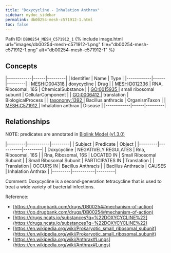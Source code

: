 ```yaml
---
title: "Doxycycline - Inhalation Anthrax"
sidebar: mydoc_sidebar
permalink: db00254-mesh-c571912-1.html
toc: false 
---
```



Path ID: `DB00254_MESH_C571912_1`
{% include image.html url="images/db00254-mesh-c571912-1.png" file="db00254-mesh-c571912-1.png" alt="db00254-mesh-c571912-1" %}

## Concepts

|------------|------|---------|
| Identifier | Name | Type    |
|------------|------|---------|
| <a href="https://identifiers.org/MESH:D004318">MESH:D004318 </a> | doxycycline | Drug |
| <a href="https://identifiers.org/MESH:D012336">MESH:D012336 </a> | RNA, Ribosomal, 16S | ChemicalSubstance |
| <a href="https://identifiers.org/GO:0015935">GO:0015935 </a> | small ribosomal subunit | CellularComponent |
| <a href="https://identifiers.org/GO:0006412">GO:0006412 </a> | translation | BiologicalProcess |
| <a href="https://identifiers.org/taxonomy:1392">taxonomy:1392 </a> | Bacillus anthracis | OrganismTaxon |
| <a href="https://identifiers.org/MESH:C571912">MESH:C571912 </a> | Inhalation anthrax | Disease |
|------------|------|---------|

## Relationships


NOTE: predicates are annotated in <a href="https://github.com/biolink/biolink-model/releases/tag/v1.3.0">Biolink Model (v1.3.0)</a>

|---------|-----------|---------|
| Subject | Predicate | Object  |
|---------|-----------|---------|
| Doxycycline | NEGATIVELY REGULATES | Rna, Ribosomal, 16S |
| Rna, Ribosomal, 16S | LOCATED IN | Small Ribosomal Subunit |
| Small Ribosomal Subunit | PARTICIPATES IN | Translation |
| Translation | OCCURS IN | Bacillus Anthracis |
| Bacillus Anthracis | CAUSES | Inhalation Anthrax |
|---------|-----------|---------|

Comment: Doxycycline is a second-generation tetracycline that is used to treat a wide variety of bacterial infections.

Reference: 
  - [https://go.drugbank.com/drugs/DB00254#mechanism-of-action](https://go.drugbank.com/drugs/DB00254#mechanism-of-action)
  - [https://drugs.ncats.io/substances?q=%22DOXYCYCLINE%22](https://drugs.ncats.io/substances?q=%22DOXYCYCLINE%22)
  - [https://en.wikipedia.org/wiki/Prokaryotic_small_ribosomal_subunit](https://en.wikipedia.org/wiki/Prokaryotic_small_ribosomal_subunit)
  - [https://en.wikipedia.org/wiki/Anthrax#Lungs](https://en.wikipedia.org/wiki/Anthrax#Lungs)
